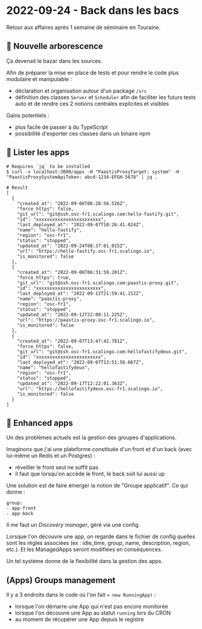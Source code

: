 # 2022-09-24 - Back dans les bacs

Retour aux affaires après 1 semaine de séminaire en Touraine.

## 🌴 Nouvelle arborescence

Ça devenait le bazar dans les sources.

Afin de préparer la mise en place de tests et pour rendre le code plus modulaire et manipulable : 

- déclaration et organisation autour d'un package `/src`
- définition des classes `Server` et `Scheduler` afin de faciliter les futurs tests auto et de rendre ces 2 notions centrales explicites et visibles

Gains potentiels :
- plus facile de passer à du TypeScript
- possibilité d'exporter ces classes dans un binaire npm

## 📜 Lister les apps

```shell
# Requires `jq` to be installed
$ curl -v localhost:3000/apps -H "PaastisProxyTarget: system" -H "PaastisProxySystemApiToken: abcd-1234-EFGH-5678" | jq .

# Result
[
  {
    "created_at": "2022-09-06T06:28:56.526Z",
    "force_https": false,
    "git_url": "git@ssh.osc-fr1.scalingo.com:hello-fastify.git",
    "id": "xxxxxxxxxxxxxxxxxxxxxxxx",
    "last_deployed_at": "2022-09-07T10:26:41.024Z",
    "name": "hello-fastify",
    "region": "osc-fr1",
    "status": "stopped",
    "updated_at": "2022-09-24T08:37:01.015Z",
    "url": "https://hello-fastify.osc-fr1.scalingo.io",
    "is_monitored": false
  },
  {
    "created_at": "2022-09-06T06:31:59.201Z",
    "force_https": true,
    "git_url": "git@ssh.osc-fr1.scalingo.com:paastis-proxy.git",
    "id": "xxxxxxxxxxxxxxxxxxxxxxxx",
    "last_deployed_at": "2022-09-12T21:59:41.152Z",
    "name": "paastis-proxy",
    "region": "osc-fr1",
    "status": "stopped",
    "updated_at": "2022-09-12T22:00:11.225Z",
    "url": "https://paastis-proxy.osc-fr1.scalingo.io",
    "is_monitored": false
  },
  {
    "created_at": "2022-09-07T13:47:42.781Z",
    "force_https": false,
    "git_url": "git@ssh.osc-fr1.scalingo.com:hellofastifydeux.git",
    "id": "xxxxxxxxxxxxxxxxxxxxxxxx",
    "last_deployed_at": "2022-09-07T13:51:58.667Z",
    "name": "hellofastifydeux",
    "region": "osc-fr1",
    "status": "stopped",
    "updated_at": "2022-09-17T12:22:01.363Z",
    "url": "https://hellofastifydeux.osc-fr1.scalingo.io",
    "is_monitored": false
  }
]
```

## 🦾 Enhanced apps

Un des problèmes actuels est la gestion des groupes d'applications.

Imaginons que j'ai une plateforme constituée d'un front et d'un back (avec lui-même un Redis et un Postgres) :
- réveiller le front seul ne suffit pas
- il faut que lorsqu'on accède le front, le back soit lui aussi up

Une solution est de faire émerger la notion de "Groupe applicatif".
Ce qui donne : 

```shell
group:
- app-front
- app-back
```

Il me faut _un Discovery manager_, géré via une config.

Lorsque l'on découvre une app, on regarde dans le fichier de config quelles sont les règles associées (ex : idle_time, group, name, description, region, etc.).
Et les ManagedApps seront modifiées en conséquences.

Un tel système donne de la flexibilité dans la gestion des apps.

## (Apps) Groups management

Il y a 3 endroits dans le code où l'on fait `= new RunningApp(` : 
- lorsque l'on démarre une App qui n'est pas encore monitorée
- lorsque l'on découvre une App au statut `running` lors du CRON
- au moment de récupérer une App depuis le registre
